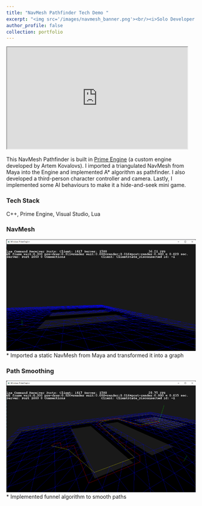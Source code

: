 ```yaml
---
title: "NavMesh Pathfinder Tech Demo "
excerpt: "<img src='/images/navmesh_banner.png'><br/><i>Solo Developer / C++ / Custom Engine<i>"
author_profile: false
collection: portfolio
---
```


<iframe width="480" height="270"
src="https://www.youtube.com/embed/aFLzpxjzieY">
</iframe>

This NavMesh Pathfinder is built in [Prime Engine](https://sites.google.com/site/artemscode/primeengine) (a custom engine developed by Artem Kovalovs). I imported a triangulated NavMesh from Maya into the Engine and implemented A* algorithm as pathfinder. I also developed a third-person character controller and camera. Lastly, I implemented some AI behaviours to make it a hide-and-seek mini game.


### Tech Stack
C++, Prime Engine, Visual Studio, Lua

### NavMesh
<img src='/images/navmesh_debugrender.png'>
* Imported a static NavMesh from Maya and transformed it into a graph
    
### Path Smoothing
<img src='/images/navmesh_upath.png'>
* Implemented funnel algorithm to smooth paths